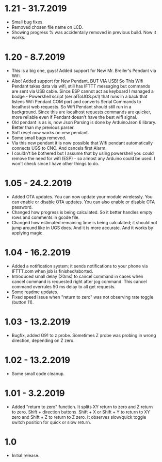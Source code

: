# 1.21 - 31.7.2019
* Small bug fixes.
* Removed chosen file name on LCD.
* Showing progress % was accidentally removed in previous build. Now it works.

# 1.20 - 8.7.2019
* This is a big one, guys! Added support for New Mr. Breiler's Pendant via Wifi.
* Also! Added support for New Pendant, BUT VIA USB! So This Wifi Pendant takes data via wifi, still has IFTTT messaging but commands are sent via USB cable. Since ESP cannot act as keyboard I managed a bodge - Powershell script (serialToUGS.ps1) that runs in a back that listens Wifi Pendant COM port and converts Serial Commands to localhost web requests. So Wifi Pendant should still run in a background. Since this are localhost requests commands are quicker, more reliable even if Pendant doesn't have the best wifi signal.
* Old pendant is as is, now Json Parsing is done by ArduinoJson 6 library. Better than my previous parser.
* Soft reset now works on new pendant.
* Some small bugs removed.
* Via this new pendant it is now possible that Wifi pendant automatically connects UGS to CNC. And cancels first Alarm.
* I couldn't be bothered but I assume that by using powershell you could remove the need for wifi (ESP) - so almost any Arduino could be used. I won't check since I have other things to do.

# 1.05 - 24.2.2019
* Added OTA updates. You can now update your module wirelessly. You can enable or disable OTA updates. You can also enable or disable OTA password.
* Changed how progress is being calculated. So it better handles empty rows and comments in gcode file.
* Changed how estimated remaining time is being calculated; it should not jump around like in UGS does. And it is more accurate. And it works by applying magic.

# 1.04 - 16.2.2019
* Added a notification system; it sends notifications to your phone via IFTTT.com when job is finished/aborted.
* Introduced small delay (20ms) to cancel command in cases when cancel command is requested right after jog command. This cancel command overrules 50 ms delay to all get requests.
* Some readme updates.
* Fixed speed issue when "return to zero" was not observing rate toggle (button 11).

# 1.03 - 13.2.2019
* Bugfix, added G91 to z probe. Sometimes Z probe was probing in wrong direction, depending on Z zero.

# 1.02 - 13.2.2019
* Some small code cleanup.

# 1.01 - 3.2.2019
* Added "return to zero" function. It splits XY return to zero and Z return to zero. Shift + direction buttons. Shift + X or Shift + Y to return to XY zero and Shift + Z to return to Z zero. It observes slow/quick toggle switch position for quick or slow return.

# 1.0
* Initial release.
